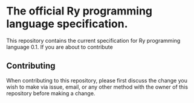 # The official Ry programming language specification.
This repository contains the current specification for Ry programming language 0.1. If you are about to contribute

## Contributing

When contributing to this repository, please first discuss the change you wish to make via issue, email, or any other method with the owner of this repository before making a change.
